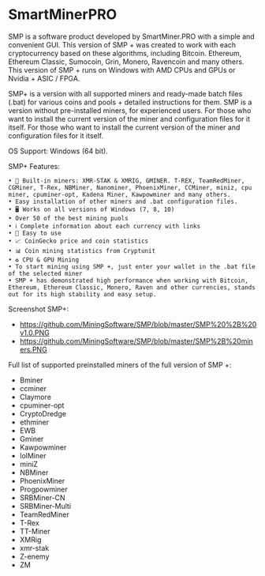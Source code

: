 # SmartMinerPRO

 SMP is a software product developed by SmartMiner.PRO with a simple and convenient GUI. This version of SMP + was created to work with each cryptocurrency based on these algorithms, including Bitcoin. Ethereum, Ethereum Classic, Sumocoin, Grin, Monero, Ravencoin and many others. This version of SMP + runs on Windows with AMD CPUs and GPUs or Nvidia + ASIC / FPGA. 
 
 SMP+ is a version with all supported miners and ready-made batch files (.bat) for various coins and pools + detailed instructions for them. 
 SMP is a version without pre-installed miners, for experienced users. For those who want to install the current version of the miner and configuration files for it itself. For those who want to install the current version of the miner and configuration files for it itself.

OS Support: Windows (64 bit).

SMP+ Features:

    • 💎 Built-in miners: XMR-STAK & XMRIG, GMINER. T-REX, TeamRedMiner, CGMiner, T-Rex, NBMiner, Nanominer, PhoenixMiner, CCMiner, miniz, cpu miner, cpuminer-opt, Kadena Miner, Kawpowminer and many others.
    • Easy installation of other miners and .bat configuration files.
    • 🖥 Works on all versions of Windows (7, 8, 10)
    • Over 50 of the best mining puols
    • ℹ️ Complete information about each currency with links
    • 🔸 Easy to use
    • 📈 CoinGecko price and coin statistics
    • 📊 Coin mining statistics from Cryptunit
    • ♻️ CPU & GPU Mining
    • To start mining using SMP +, just enter your wallet in the .bat file of the selected miner
    • SMP + has demonstrated high performance when working with Bitcoin, Ethereum, Ethereum Classic, Monero, Raven and other currencies, stands out for its high stability and easy setup.

Screenshot SMP+:
- https://github.com/MiningSoftware/SMP/blob/master/SMP%20%2B%20v1.0.PNG
- https://github.com/MiningSoftware/SMP/blob/master/SMP%2B%20miners.PNG

Full list of supported preinstalled miners of the full version of SMP +:
+ Bminer
+ ccminer
+ Claymore
+ cpuminer-opt
+ CryptoDredge
+ ethminer 
+ EWB
+ Gminer
+ Kawpowminer
+ lolMiner
+ miniZ
+ NBMiner
+ PhoenixMiner
+ Progpowminer
+ SRBMiner-CN
+ SRBMiner-Multi
+ TeamRedMiner
+ T-Rex
+ TT-Miner
+ XMRig
+ xmr-stak
+ Z-enemy
+ ZM


